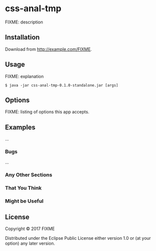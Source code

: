 # css-anal-tmp

FIXME: description

## Installation

Download from http://example.com/FIXME.

## Usage

FIXME: explanation

    $ java -jar css-anal-tmp-0.1.0-standalone.jar [args]

## Options

FIXME: listing of options this app accepts.

## Examples

...

### Bugs

...

### Any Other Sections
### That You Think
### Might be Useful

## License

Copyright © 2017 FIXME

Distributed under the Eclipse Public License either version 1.0 or (at
your option) any later version.

